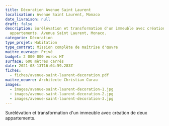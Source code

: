 ```yaml
---
title: Décoration Avenue Saint Laurent
localisation: Avenue Saint Laurent, Monaco
date_livraison: null
draft: false
description: Surélévation et transformation d'un immeuble avec création de deux
  appartements. Avenue Saint Laurent, Monaco.
categorie: Décoration
type_projet: Habitation
type_contrat: Mission complète de maîtrise d'œuvre
maitre_ouvrage: Privé
budget: 2 000 000 euros HT
surface: 600 mètres carrés
date: 2021-08-13T16:04:59.283Z
fiches:
  - fiches/avenue-saint-laurent-decoration.pdf
maitre_oeuvre: Architecte Christian Curau
images:
  - images/avenue-saint-laurent-decoration-1.jpg
  - images/avenue-saint-laurent-decoration-2.jpg
  - images/avenue-saint-laurent-decoration-3.jpg
---
```

Surélévation et transformation d'un immeuble avec création de deux appartements.